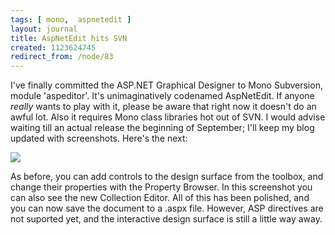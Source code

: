 ```yaml
---
tags: [ mono,  aspnetedit ]
layout: journal
title: AspNetEdit hits SVN
created: 1123624745
redirect_from: /node/83
---
```

I've finally committed the ASP.NET Graphical Designer to Mono Subversion, module 'aspeditor'. It's unimaginatively codenamed AspNetEdit. If anyone *really* wants to play with it, please be aware that right now it doesn't do an awful lot. Also it requires Mono class libraries hot out of SVN. I would advise waiting till an actual release the beginning of September; I'll keep my blog updated with screenshots.<!--break--> Here's the next:

<a href="/files/images/MonoScreenshots/AspNetEdit2.png"><img src="/files/images/MonoScreenshots/AspNetEdit2-t.png"></a>

As before, you can add controls to the design surface from the toolbox, and change their properties with the Property Browser. In this screenshot you can also see the new Collection Editor. All of this has been polished, and you can now save the document to a .aspx file. However, ASP directives are not suported yet, and the interactive design surface is still a little way away.
